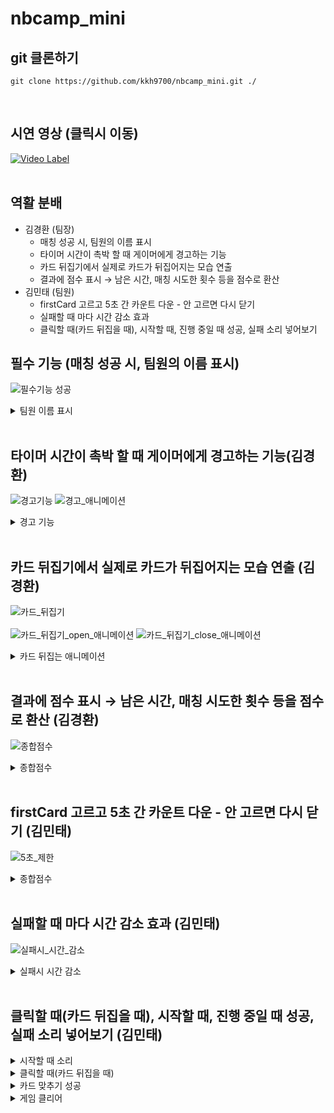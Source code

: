 # nbcamp_mini

## git 클론하기
```
git clone https://github.com/kkh9700/nbcamp_mini.git ./
```
<br>

## 시연 영상 (클릭시 이동)
[![Video Label](http://img.youtube.com/vi/MJSjqc2qEqU/0.jpg)](https://youtu.be/MJSjqc2qEqU)
<br>
<br>

## 역활 분배
* 김경환 (팀장)
  * 매칭 성공 시, 팀원의 이름 표시
  * 타이머 시간이 촉박 할 때 게이머에게 경고하는 기능
  * 카드 뒤집기에서 실제로 카드가 뒤집어지는 모습 연출
  * 결과에 점수 표시 → 남은 시간, 매칭 시도한 횟수 등을 점수로 환산
* 김민태 (팀원)
  *  firstCard 고르고 5초 간 카운트 다운 - 안 고르면 다시 닫기
  *  실패할 때 마다 시간 감소 효과
  *  클릭할 때(카드 뒤집을 때), 시작할 때, 진행 중일 때 성공, 실패 소리 넣어보기

## 필수 기능 (매칭 성공 시, 팀원의 이름 표시)
![필수기능 성공](https://github.com/kkh9700/nbcamp_mini/assets/77197725/0f935102-e492-4741-ae84-d0335459d3fa)
<details>
<summary>팀원 이름 표시</summary>

        void destroyCardInvoke()        // 카드 삭제시
        {
            GameObject newText = Instantiate(text);        // 게임 오브젝트 newText 생성
            newText.transform.parent = GameObject.Find("Canvas").transform;        // newText의 부모를 Canvas로 설정 

            float x = this.transform.position.x;        // x에 카드의 position의 x를 저장
            float y = this.transform.position.y;        // y에 카드의 position의 y를 저장

            newText.transform.SetAsFirstSibling();        // newText를 첫번째로 설정
            newText.transform.position = new Vector3(x, y, 0);        // newText의 position을 x,y,0으로 설정
            newText.transform.localScale = new Vector3(1f, 1f, 1f);        // newText의 scale을 1,1,1로 설정

            Text t = newText.GetComponent<Text>();        // newText의 Text 컴포넌트를 가져옴
            t.text = type == 0 ? "김경환" : "김민태";        // Text의 값을 멤버의 이름으로 설정

            Destroy(gameObject);        // 게임 오브젝트 카드를 삭제
        }

</details>
<br>

## 타이머 시간이 촉박 할 때 게이머에게 경고하는 기능(김경환)
![경고기능](https://github.com/kkh9700/nbcamp_mini/assets/77197725/9379ec7a-efa0-4303-8884-e23c2d91ffe6)
![경고_애니메이션](https://github.com/kkh9700/nbcamp_mini/assets/77197725/ac62a0c9-47ed-4c31-8572-d0466fa38f70)
<details>
<summary>경고 기능</summary>

    void Update()        // 프레임마다 호출되는 함수
    {
        ...
        else if(time <= 20)        // 시간이 20초 이하일 때
        {
            anim.SetBool("isWarning", true);        // Animation의 Parameter인 isWarning을 true로 한다.
        }
    }

</details>
<br>

## 카드 뒤집기에서 실제로 카드가 뒤집어지는 모습 연출 (김경환)
![카드_뒤집기](https://github.com/kkh9700/nbcamp_mini/assets/77197725/78377aed-3919-43fe-a63c-53382e5b2191)
<br></br>
![카드_뒤집기_open_애니메이션](https://github.com/kkh9700/nbcamp_mini/assets/77197725/18f7770b-7374-418a-9ee3-fcea8f12b8b5)
![카드_뒤집기_close_애니메이션](https://github.com/kkh9700/nbcamp_mini/assets/77197725/13a68f79-76e8-4829-8f60-8b260c12e0d2)

<details>
<summary>카드 뒤집는 애니메이션</summary>

    public void ClickCard()        // 카드를 클릭했을 때
    {
        ...
        anim.SetBool("isOpen", true);        // Animation의 Parameter인 isOpen을 true로 한다.
        ...
    }

    void closeCardInvoke()        // 카드를 close하는 Invoke method
    {
        ...
        anim.SetBool("isOpen", false);        // Animation의 Parameter인 isOpen을 false로 한다.
    }

    
        
</details>
<br>

## 결과에 점수 표시 → 남은 시간, 매칭 시도한 횟수 등을 점수로 환산 (김경환)
![종합점수](https://github.com/kkh9700/nbcamp_mini/assets/77197725/7d4bde7e-6a00-484c-b209-2f783e09b951)

<details>
<summary>종합점수</summary>


    void Update()        // 프레임마다 호출되는 함수
    {
        time -= Time.deltaTime;        // 시간을 감소시킨다
        ...
    }
        
    public void isMatched()        // 카드가 맞았는지 확인
    {
        tryMatch++;        // 매칭횟수 증가
        ...
    }
    
    void successGame()        // 카드 맞추기를 성공했을 때
    {
        ...
        int score = 100 + ((int)time) - tryMatch;        // 종합점수 계산식 : 100 + 남은시간 - 매칭횟수
        totalScore.text = string.Concat("점수: ", score.ToString());        // 종합점수를 표시
        ...
    }
    
        
</details>
<br>

## firstCard 고르고 5초 간 카운트 다운 - 안 고르면 다시 닫기 (김민태)
![5초_제한](https://github.com/kkh9700/nbcamp_mini/assets/77197725/38fcf0b0-f58f-4562-8392-84daa520cc18)
<details>
<summary>종합점수</summary>

    void Update()        // 프레임마다 호출되는 함수
    {
        ...
        if (gameManager.I.firstCard != null && gameManager.I.secondCard == null)        // 첫번째 카드만 열렸을 때
        {
            LimitTime();        // 시간제한 함수 실행
        }
        ...
    }

    void LimitTime()        // 시간제한 함수
    {
        timer.SetActive(true);        // timer가 보이게 하기
        Text t = timer.GetComponent<Text>();        // timer의 Text 컴포넌트 가져오기 
        t.text = timelimit.ToString("N2");        // Text 컴포넌트의 값에 timelimit를 넣기
        timelimit -= Time.deltaTime;        // timelimit 감소
        
        if (timelimit <= 0)        // timelimit가 0이하일 떄
        {
            firstCard.GetComponent<card>().closeCard();        // 첫번째 카드 닫기
            firstCard = null;        // 첫번째 카드를 초기화
            ...
            timerefill();        // 시간을 리필하는 함수 실행
        }
    }

    void timerefill()        // 시간 리필 함수
    {
        timer.SetActive(false);        // 타이머가 보이지 않게 하기
        timelimit = 5f;        // timelimit를 5로 초기화
    }

</details>
<br>

## 실패할 때 마다 시간 감소 효과 (김민태)
![실패시_시간_감소](https://github.com/kkh9700/nbcamp_mini/assets/77197725/1e987610-3b2d-4d75-a73f-2a7ed2b5f84f)
<details>
<summary>실패시 시간 감소</summary>

    public void isMatched()        // 카드가 맞았는지 확인
    {
        ...

        if (firstCardImage == secondCardImage)        // 카드 맞추기에 성공
        {
           ...
        }
        else        // 카드 맞추기에 실패
        {
            time -= 3f;        // 시간 3초 감소
            ...
        }
        ...
    }
    
    void LimitTime()        // 시간제한 함수
    {
        ...
        
        if (timelimit <= 0)        // 시간 제한을 넘었을 때
        {
            ...
            time += 3f;        // 시간 3초 감소
            ...
        }
        
    }

</details>
<br>

## 클릭할 때(카드 뒤집을 때), 시작할 때, 진행 중일 때 성공, 실패 소리 넣어보기 (김민태)
<details>
<summary>시작할 때 소리</summary>

    public class audioManager : MonoBehaviour        // audioManager 스크립트
    {
        public AudioSource audioSource;        // audioSource 컴포넌트
        public AudioClip bgmusic;        // bgm 음악

        void Start()
        {
            audioSource.clip = bgmusic;        // audioSource의 clip을 bgmusic으로 설정
            audioSource.Play();        // 음악 재생
        }
    }

</details>
<details>
<summary>클릭할 때(카드 뒤집을 때)</summary>

    public class card : MonoBehaviour        // card 스크립트
    {
        public AudioSource audioSource;        // audioSource 컴포넌트
        public AudioClip flip;        // 뒤집을 때 나는 음악
        ...
        
        public void ClickCard()        // 카드가 클릭됬을 때
        {
            audioSource.PlayOneShot(flip);        // filp 재생
        }
    }

</details>

<details>
<summary>카드 맞추기 성공</summary>

    public class gameManager : MonoBehaviour        // gameManager 스크립트
    {
        public AudioSource audioSource;        // audioSource 컴포넌트
        public AudioClip match;        // 카드 맞추기 성공했을 때 나는 음악
        ...

        public void isMatched()        // 카드가 맞았는지 확인
        {
            ...

            if (firstCardImage == secondCardImage)        // 카드가 맞았을 때
            {
                audioSource.PlayOneShot(match);        // match 재생
                ...
            }
            else
            {
                ...
            }

            ...
    }

</details>

<details>
<summary>게임 클리어</summary>

    public class gameManager : MonoBehaviour        // gameManager 스크립트
    {
        public AudioSource audioSource;        // audioSource 컴포넌트
        public AudioClip win;        // 승리했을 때 나는 음악
        ...

        void successGame()        // 승리했을 때
        {
            ...
            audioSource.PlayOneShot(win);        // win 재생
            ...
        }
    }

</details>
<br>
